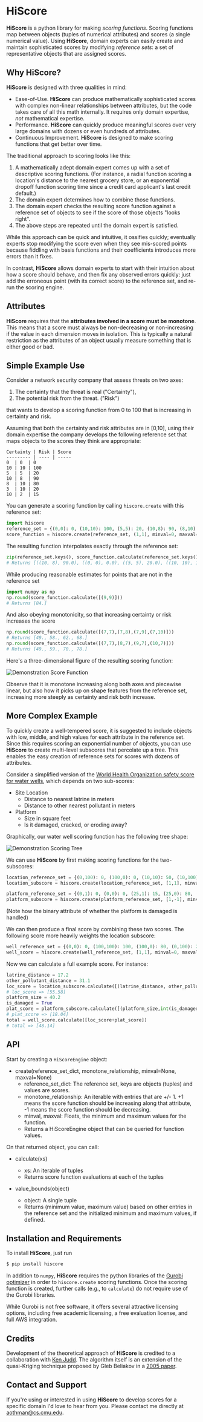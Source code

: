 # HiScore

**HiScore** is a python library for making *scoring functions*. Scoring functions map between objects (tuples of numerical attributes) and scores (a single numerical value). Using **HiScore**, domain experts can easily create and maintain sophisticated scores by modifying *reference sets*: a set of representative objects that are assigned scores.

## Why HiScore?

**HiScore** is designed with three qualities in mind:
+ Ease-of-Use. **HiScore** can produce mathematically sophisticated scores with complex non-linear relationships between attributes, but the code takes care of all this math internally. It requires only domain expertise, *not* mathematical expertise.
+ Performance. **HiScore** can quickly produce meaningful scores over very large domains with dozens or even hundreds of attributes.
+ Continuous Improvement. **HiScore** is designed to make scoring functions that get better over time.

The traditional approach to scoring looks like this:

1.  A mathematically adept domain expert comes up with a set of descriptive scoring functions. (For instance, a radial function scoring a location's distance to the nearest grocery store, or an exponential  dropoff function scoring time since a credit card applicant's last credit default.)
2. The domain expert determines how to combine those functions.
3. The domain expert checks the resulting score function against a reference set of objects to see if the score of those objects "looks right".
4. The above steps are repeated until the domain expert is satisfied.

While this approach can be quick and intuitive, it ossifies quickly; eventually experts stop modifying the score even when they see mis-scored points because fiddling with basis functions and their coefficients introduces more errors than it fixes.

In contrast, **HiScore** allows domain experts to start with their intuition about how a score should behave, and then fix any observed errors quickly: just add the erroneous point (with its correct score) to the reference set, and re-run the scoring engine.

## Attributes
**HiScore** requires that the **attributes involved in a score must be monotone**. This means that a score must always be non-decreasing or non-increasing if the value in each dimension moves in isolation. This is typically a natural restriction as the attributes of an object usually measure something that is either good or bad.

## Simple Example Use
Consider a network security company that assess threats on two axes:

1. The certainty that the threat is real ("Certainty"),
2. The potential risk from the threat. ("Risk")

that wants to develop a scoring function from 0 to 100 that is increasing in certainty and risk.

Assuming that both the certainty and risk attributes are in [0,10], using their domain expertise the company develops the following reference set that maps objects to the scores they think are appropriate:

	Certainty | Risk | Score
	--------- | ---- | -----
	0  | 0  | 0
	10 | 10 | 100
	5  | 5  | 20
	10 | 8  | 90
	8  | 10 | 80
	3  | 10 | 20
	10 | 2  | 15

You can generate a scoring function by calling `hiscore.create` with this reference set:

```python	
import hiscore
reference_set = {(0,0): 0, (10,10): 100, (5,5): 20, (10,8): 90, (8,10): 80, (3,10): 20, (10,2): 15}
score_function = hiscore.create(reference_set, (1,1), minval=0, maxval=100)
```

The resulting function interpolates exactly through the reference set:

```python	
zip(reference_set.keys(), score_function.calculate(reference_set.keys()))
# Returns [((10, 8), 90.0), ((0, 0), 0.0), ((5, 5), 20.0), ((10, 10), 100.0), ((3, 10), 20.0), ((8, 10), 80.0), ((10, 2), 15.0)]
```

While producing reasonable estimates for points that are not in the reference set

```python
import numpy as np
np.round(score_function.calculate([(9,9)]))
# Returns [84.]
```

And also obeying monotonicity, so that increasing certainty or risk increases the score

```python
np.round(score_function.calculate([(7,7),(7,8),(7,9),(7,10)]))
# Returns [49., 58., 62., 68.]
np.round(score_function.calculate([(7,7),(8,7),(9,7),(10,7)]))
# Returns [49., 59., 70., 78.]
```

Here's a three-dimensional figure of the resulting scoring function:

![Demonstration Score Function](http://www.cs.cmu.edu/~aothman/score_function_demo.png)

Observe that it is monotone increasing along both axes and piecewise linear, but also how it picks up on shape features from the reference set, increasing more steeply as certainty and risk both increase.

## More Complex Example

To quickly create a well-tempered score, it is suggested to include objects with low, middle, and high values for each attribute in the reference set. Since this requires scoring an exponential number of objects, you can use **HiScore** to create multi-level subscores that percolate up a tree. This enables the easy creation of reference sets for scores with dozens of attributes.

Consider a simplified version of the [World Health Organization safety score for water wells](http://www.ncbi.nlm.nih.gov/pubmed/22717748), which depends on two sub-scores:

*	Site Location
	*	Distance to nearest latrine in meters
	*	Distance to other nearest pollutant in meters
*	Platform
	*	Size in square feet
	*	Is it damaged, cracked, or eroding away?

Graphically, our water well scoring function has the following tree shape:

![Demonstration Scoring Tree](http://www.cs.cmu.edu/~aothman/tree_score_demo.png)

We can use **HiScore** by first making scoring functions for the two-subscores:

```python	
location_reference_set = {(0,100): 0, (100,0): 0, (10,10): 50, (10,100): 60, (100, 10): 70, (20,20): 60, (50,50): 85, (100,100): 100}
location_subscore = hiscore.create(location_reference_set, [1,1], minval=0, maxval=100)

platform_reference_set = {(0,1): 0, (0,0): 0, (25,1): 15, (25,0): 80, (50,0): 100, (50,1): 20, (15,1): 5, (20,0): 15}
platform_subscore = hiscore.create(platform_reference_set, [1,-1], minval=0, maxval=100)
```
(Note how the binary attribute of whether the platform is damaged is handled)

We can then produce a final score by combining these two scores. The following score more heavily weights the location subscore:
```python	
well_reference_set = {(0,0): 0, (100,100): 100, (100,0): 80, (0,100): 20, (50,50): 50, (100,50): 95, (50,100): 65, (0,50): 15, (50,0): 35} 
well_score = hiscore.create(well_reference_set, [1,1], minval=0, maxval=100)
```

Now we can calculate a full example score. For instance:
```python
latrine_distance = 17.2
other_pollutant_distance = 31.1
loc_score = location_subscore.calculate([(latrine_distance, other_pollutant_distance)])
# loc_score => [55.58]
platform_size = 40.2
is_damaged = True
plat_score = platform_subscore.calculate([(platform_size,int(is_damaged))])
# plat_score => [18.04]
total = well_score.calculate([loc_score+plat_score])
# total => [48.14]
```

## API

Start by creating a `HiScoreEngine` object:

*	create(reference_set_dict, monotone_relationship, minval=None, maxval=None)
	*	reference_set_dict: The reference set, keys are objects (tuples) and values are scores.
	*	monotone_relationship: An iterable with entries that are +/- 1. +1 means the score function should be increasing along that attribute, -1 means the score function should be decreasing.
	*	minval, maxval: Floats, the minimum and maximum values for the function.
	*	Returns a HiScoreEngine object that can be queried for function values.

On that returned object, you can call:

*	calculate(xs)
	*	xs: An iterable of tuples
	*	Returns score function evaluations at each of the tuples

*	value_bounds(object)
	* 	object: A single tuple
	* 	Returns (minimum value, maximum value) based on other entries in the reference set and the initialized minimum and maximum values, if defined.

## Installation and Requirements

To install **HiScore**, just run

```bash
$ pip install hiscore
```

In addition to `numpy`, **HiScore** requires the python libraries of the [Gurobi optimizer](http://www.gurobi.com) in order to `hiscore.create` scoring functions. Once the scoring function is created, further calls (e.g., to `calculate`) do not require use of the Gurobi libraries.

While Gurobi is not free software, it offers several attractive licensing options, including free academic licensing, a free evaluation license, and full AWS integration.

## Credits
Development of the theoretical approach of **HiScore** is credited to a collaboration with [Ken Judd](http://www.hoover.org/fellows/kenneth-l-judd). The algorithm itself is an extension of the quasi-Kriging technique proposed by Gleb Beliakov in a [2005 paper](http://link.springer.com/article/10.1007/s10543-005-0028-x).

## Contact and Support
If you're using or interested in using **HiScore** to develop scores for a specific domain I'd love to hear from you. Please contact me directly at <aothman@cs.cmu.edu>.